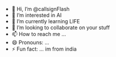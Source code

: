 - 👋 Hi, I’m @callsignFlash
- 👀 I’m interested in AI
- 🌱 I’m currently learning LIFE
- 💞️ I’m looking to collaborate on your stuff  
- 📫 How to reach me ...
- 😄 Pronouns: ...
- ⚡ Fun fact: ...
im from india
<!---
callsignFlash/callsignFlash is a ✨ special ✨ repository because its `README.md` (this file) appears on your GitHub profile.
You can click the Preview link to take a look at your changes.
--->
